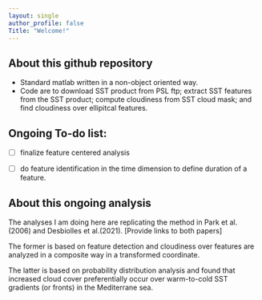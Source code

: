 ```yaml
---
layout: single
author_profile: false
Title: "Welcome!"
---
```


## About this github repository
 - Standard matlab written in a non-object oriented way.
 - Code are to download SST product from PSL ftp; extract SST features from the SST product; compute cloudiness from SST cloud mask; and find cloudiness over ellipitcal features.


## Ongoing To-do list:
-[ ] finalize feature centered analysis

-[ ] do feature identification in the time dimension to define duration of a feature.



## About this ongoing analysis

The analyses I am doing here are replicating the method in Park et al. (2006) and Desbiolles et al.(2021). [Provide links to both papers]

The former is based on feature detection and cloudiness over features are analyzed in a composite way in a transformed coordinate. 

The latter is based on probability distribution analysis and found that increased cloud cover preferentially occur over warm-to-cold SST gradients (or fronts) in the Mediterrane sea.





